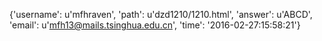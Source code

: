 {'username': u'mfhraven', 'path': u'dzd1210/1210.html', 'answer': u'ABCD', 'email': u'mfh13@mails.tsinghua.edu.cn', 'time': '2016-02-27:15:58:21'}